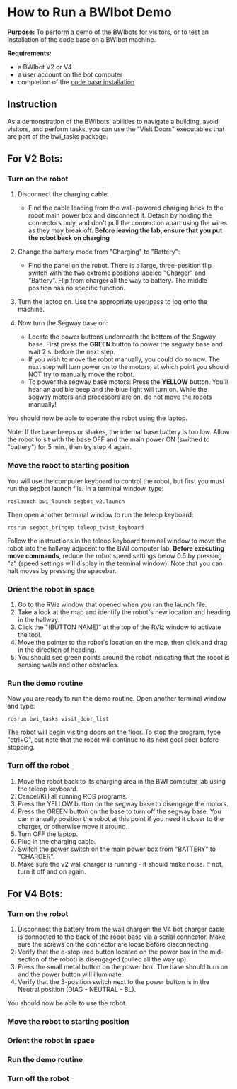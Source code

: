 # How to Run a BWIbot Demo

**Purpose:**
To perform a demo of the BWIbots for visitors, or to test an installation of the code base on a BWIbot machine.

**Requirements:**
- a BWIbot V2 or V4
- a user account on the bot computer
- completion of the [code base installation](https://github.com/utexas-bwi/bwi)

## Instruction

As a demonstration of the BWIbots' abilities to navigate a building, avoid visitors, and perform tasks, you can use the "Visit Doors" executables that are part of the bwi_tasks package.

## For V2 Bots:
### Turn on the robot
1. Disconnect the charging cable.
   - Find the cable leading from the wall-powered charging brick to the robot main power box and disconnect it. Detach by holding the connectors only, and don't pull the connection apart using the wires as they may break off.
**Before leaving the lab, ensure that you put the robot back on charging**

2.  Change the battery mode from "Charging" to "Battery":
    - Find the panel on the robot. There is a large, three-position flip switch with the two extreme positions labeled "Charger" and "Battery". Flip from charger all the way to battery. The middle position has no specific function.

3.  Turn the laptop on.  Use the appropriate user/pass to log onto the machine.

4.  Now turn the Segway base on:
    - Locate the power buttons underneath the bottom of the Segway base. First press the **GREEN** button to power the segway base and wait 2 s. before the next step.
    - If you wish to move the robot manually, you could do so now.  The next step will turn power on to the motors, at which point you should NOT try to manually move the robot.
    - To power the segway base motors: Press the **YELLOW** button. You'll hear an audible beep and the blue light will turn on. While the segway motors and processors are on, do not move the robots manually!

You should now be able to operate the robot using the laptop.

Note: If the base beeps or shakes, the internal base battery is too low.  Allow the robot to sit with the base OFF and the main power ON (swithed to "battery") for 5 min., then try step 4 again.

### Move the robot to starting position
You will use the computer keyboard to control the robot, but first you must run the segbot launch file.  In a terminal window, type:
```
roslaunch bwi_launch segbot_v2.launch
```
Then open another terminal window to run the teleop keyboard:
```
rosrun segbot_bringup teleop_twist_keyboard
```
Follow the instructions in the teleop keyboard terminal window to move the robot into the hallway adjacent to the BWI computer lab.  **Before executing move commands**, reduce the robot speed settings below 0.5 by pressing "z" (speed settings will display in the terminal window).
Note that you can halt moves by pressing the spacebar.

### Orient the robot in space
1. Go to the RViz window that opened when you ran the launch file.
2. Take a look at the map and identify the robot's new location and heading in the hallway.
3.  Click the "(BUTTON NAME)" at the top of the RViz window to activate the tool.
4.  Move the pointer to the robot's location on the map, then click and drag in the direction of heading.
5.  You should see green points around the robot indicating that the robot is sensing walls and other obstacles.
### Run the demo routine
Now you are ready to run the demo routine.  Open another terminal window and type:
```
rosrun bwi_tasks visit_door_list
```
The robot will begin visiting doors on the floor.  To stop the program, type "ctrl+C", but note that the robot will continue to its next goal door before stopping.

### Turn off the robot
1.  Move the robot back to its charging area in the BWI computer lab using the teleop keyboard.
2.  Cancel/Kill all running ROS programs.
3.  Press the YELLOW button on the segway base to disengage the motors.
4.  Press the GREEN button on the base to turn off the segway base.  You can manually position the robot at this point if you need it closer to the charger, or otherwise move it around.
5.  Turn OFF the laptop.
6.  Plug in the charging cable.
7.  Switch the power switch on the main power box from "BATTERY" to "CHARGER".
8.  Make sure the v2 wall charger is running - it should make noise.  If not, turn it off and on again.

## For V4 Bots:
### Turn on the robot
1. Disconnect the battery from the wall charger: the V4 bot charger cable is connected to the back of the robot base via a serial connector.  Make sure the screws on the connector are loose before disconnecting.
2. Verify that the e-stop (red button located on the power box in the mid-section of the robot) is disengaged (pulled all the way up).
3. Press the small metal button on the power box. The base should turn on and the power button will illuminate.
4. Verify that the 3-position switch next to the power button is in the Neutral position (DIAG - NEUTRAL - BL).

You should now be able to use the robot.

### Move the robot to starting position
### Orient the robot in space
### Run the demo routine
### Turn off the robot
